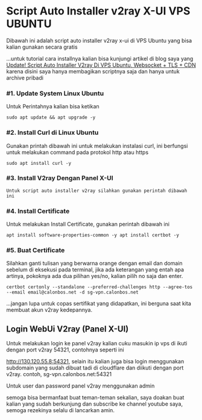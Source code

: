# Script Auto Installer v2ray X-UI VPS UBUNTU
Dibawah ini adalah script auto installer v2ray x-ui di VPS Ubuntu yang bisa kalian gunakan secara gratis

...untuk tutorial cara installnya kalian bisa kunjungi artikel di blog saya yang [Update! Script Auto Installer V2ray Di VPS Ubuntu, Websocket + TLS + CDN](https://www.calonbos.net/script-auto-installer-v2ray-di-vps/) karena disini saya hanya membagikan scriptnya saja dan hanya untuk archive pribadi

### #1. Update System Linux Ubuntu

Untuk Perintahnya kalian bisa ketikan

``sudo apt update && apt upgrade -y``

### #2. Install Curl di Linux Ubuntu

Gunakan printah dibawah ini untuk melakukan instalasi curl, ini berfungsi untuk melakukan command pada protokol http atau https

``sudo apt install curl -y``

### #3. Install V2ray Dengan Panel X-UI

``Untuk script auto installer v2ray silahkan gunakan perintah dibawah ini``

### #4. Install Certificate

Untuk melakukan Install Certificate, gunakan perintah dibawah ini

``
apt install software-properties-common -y
apt install certbot -y
``

### #5. Buat Certificate

Silahkan ganti tulisan yang berwarna orange dengan email dan domain sebelum di eksekusi pada terminal, jika ada keterangan yang entah apa artinya, pokoknya ada dua pilihan yes/no, kalian pilih no saja dan enter.

``certbot certonly --standalone --preferred-challenges http --agree-tos --email email@calonbos.net -d sg-vpn.calonbos.net``

…jangan lupa untuk copas sertifikat yang didapatkan, ini berguna saat kita membuat akun v2ray kedepannya.

## Login WebUi V2ray (Panel X-UI)
Untuk melakukan login ke panel v2ray kalian cuku masukin ip vps di ikuti dengan port v2ray 54321, contohnya seperti ini

http://130.120.55.8:54321, selain itu kalian juga bisa login menggunakan subdomain yang sudah dibuat tadi di cloudflare dan diikuti dengan port v2ray. contoh, sg-vpn.calonbos.net:54321
 
Untuk user dan password panel v2ray menggunakan admin

semoga bisa bermanfaat buat teman-teman sekalian, saya doakan buat kalian yang sudah berkunjung dan subscribe ke channel youtube saya, semoga rezekinya selalu di lancarkan amin.
